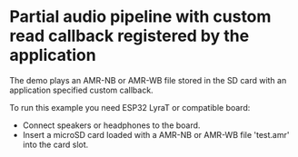 # Partial audio pipeline with custom read callback registered by the application

The demo plays an AMR-NB or AMR-WB file stored in the SD card with an application specified custom callback. 

To run this example you need ESP32 LyraT or compatible board:

- Connect speakers or headphones to the board. 
- Insert a microSD card loaded with a AMR-NB or AMR-WB file 'test.amr' into the card slot.
